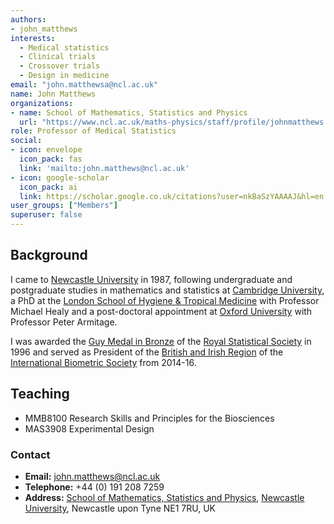 ```yaml
---
authors:
- john_matthews
interests:
  - Medical statistics
  - Clinical trials
  - Crossover trials
  - Design in medicine
email: "john.matthewsa@ncl.ac.uk"
name: John Matthews
organizations:
- name: School of Mathematics, Statistics and Physics
  url: "https://www.ncl.ac.uk/maths-physics/staff/profile/johnmatthews.html#background"
role: Professor of Medical Statistics
social:
- icon: envelope
  icon_pack: fas
  link: 'mailto:john.matthews@ncl.ac.uk'
- icon: google-scholar
  icon_pack: ai
  link: https://scholar.google.co.uk/citations?user=nkBaSzYAAAAJ&hl=en
user_groups: ["Members"]
superuser: false
---
```


## Background

I came to [Newcastle University](https://www.ncl.ac.uk/) in 1987, following undergraduate and postgraduate studies in mathematics and statistics at [Cambridge University](https://www.cam.ac.uk/), a PhD at the [London School of Hygiene & Tropical Medicine](https://www.lshtm.ac.uk/) with Professor Michael Healy and a post-doctoral appointment at [Oxford University](http://www.ox.ac.uk/) with Professor Peter Armitage.

I was awarded the [Guy Medal in Bronze](https://www.rss.org.uk/RSS/About/Recognising_Statistical_Excellence/Honours/Guy_Medals/RSS/About_the_RSS/Recognising_statistical_excellence_sub/Guy_Medals.aspx?hkey=38a59a2e-177e-4c59-ab66-47e6bc9685a8) of the [Royal Statistical Society](https://www.rss.org.uk/) in 1996 and served as President of the [British and Irish Region](https://biometricsociety.org.uk/) of the [International Biometric Society](https://www.biometricsociety.org/) from 2014-16.

## Teaching

- MMB8100 Research Skills and Principles for the Biosciences
- MAS3908 Experimental Design

### Contact

- __Email:__ [john.matthews@ncl.ac.uk](mailto:john.matthews@ncl.ac.uk)
- __Telephone:__ +44 (0) 191 208 7259
- __Address:__ [School of Mathematics, Statistics and Physics](https://www.ncl.ac.uk/maths-physics/), [Newcastle University](https://www.ncl.ac.uk/), Newcastle upon Tyne NE1 7RU, UK
